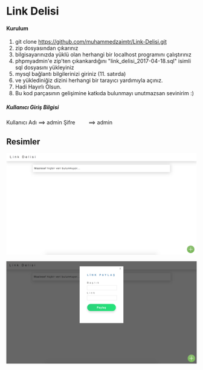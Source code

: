 # Link Delisi   


#### Kurulum 

1) git clone https://github.com/muhammedzaimtr/Link-Delisi.git
2) zip dosyasından çıkarınız
3) bilgisayarınızda yüklü olan herhangi bir localhost programını çalıştırınız
4) phpmyadmin'e zip'ten çıkankardığını "link_delisi_2017-04-18.sql" isimli sql dosyasını yükleyiniz
5) mysql bağlantı bilgilerinizi giriniz (11. satırda)
6) ve yüklediniğiz dizini herhangi bir tarayıcı yardımıyla açınız.
7) Hadi Hayırlı Olsun.
8) Bu kod parçasının gelişimine katkıda bulunmayı unutmazsan sevinirim :) 



##### Kullanıcı Giriş Bilgisi
Kullanıcı Adı ==> admin
Şifre         ==> admin 



## Resimler
![ANA EKRAN](https://raw.githubusercontent.com/muhammedzaimtr/Link-Delisi/master/linkdelisi1.png)
   
      
      
![ANA EKRAN](https://raw.githubusercontent.com/muhammedzaimtr/Link-Delisi/master/linkdelisi2.png)
